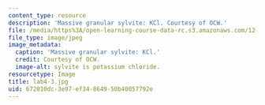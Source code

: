 ```yaml
---
content_type: resource
description: 'Massive granular sylvite: KCl. Courtesy of OCW.'
file: /media/https%3A/open-learning-course-data-rc.s3.amazonaws.com/12-108-structure-of-earth-materials-fall-2004/672010dc3e97ef34864950b40057792e_lab4-3.jpg
file_type: image/jpeg
image_metadata:
  caption: 'Massive granular sylvite: KCl.'
  credit: Courtesy of OCW.
  image-alt: sylvite is potassium chloride.
resourcetype: Image
title: lab4-3.jpg
uid: 672010dc-3e97-ef34-8649-50b40057792e
---
```

